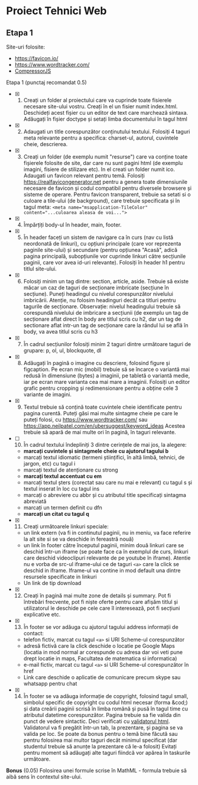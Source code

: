 # Proiect Tehnici Web 

## Etapa 1


Site-uri folosite:
- https://favicon.io/
- https://www.wordtracker.com/
- [CompressorJS](https://fengyuanchen.github.io/compressorjs/)


Etapa 1 (punctaj recomandat 0.5)
- [x] 1. Creați un folder al proiectului care va cuprinde toate fisierele necesare site-ului vostru. Creați în el un fisier  numit index.html. Deschideți acest fișier cu un editor de text care marchează sintaxa. Adăugați în fișier doctype și setați limba documentului în tagul html
- [x] 2. Adaugati un title corespunzător conținutului textului. Folosiți 4 taguri meta relevante pentru a specifica: charset-ul, autorul, cuvintele cheie, descrierea.
- [x] 3. Creați un folder (de exemplu numit "resurse") care va conține toate fișierele folosite de site, dar care nu sunt pagini html (de exemplu imagini, fisiere de stilizare etc). In el creati un folder numit ico. Adaugati un favicon relevant pentru temă. Folosiți https://realfavicongenerator.net pentru a genera toate dimensiunile necesare de favicon și codul compatibil pentru diversele browsere și sisteme de operare. Pentru favicon transparent, trebuie sa setati si o culoare a tile-ului (de background), care trebuie specificata și în tagul meta: `<meta name="msapplication-TileColor" content="...culoarea aleasa de voi...">`
- [x] 4. Împărțiți body-ul în header, main, footer.
- [x] 5. În header faceți un sistem de navigare ca în curs (nav cu listă neordonată de linkuri), cu opțiuni  principale (care vor reprezenta paginile site-ului) și secundare (pentru opțiunea "Acasă", adică pagina principală, subopțiunile vor cuprinde linkuri către secțiunile paginii, care vor avea id-uri relevante). Folosiți în header h1 pentru titlul site-ului. 
- [x] 6. Folosiți minim un tag dintre: section, article, aside. Trebuie să existe măcar un caz de taguri de secționare imbricate (secțiune în secțiune). Puneți headingul cu nivelul corespunzător nivelului imbricării. Atenție, nu folosim headinguri decât ca titluri pentru tagurile de secționare. Observație: nivelul headingului trebuie să corespundă nivelului de imbricare a secțiunii (de exemplu un tag de secționare aflat direct în body  are titlul scris cu h2, dar un tag de sectionare aflat intr-un tag de secționare care la rândul lui se află în body, va avea titlul scris cu h3
- [x] 7. În cadrul secțiunilor folosiți minim 2 taguri dintre următoare taguri de grupare: p, ol, ul, blockquote, dl
- [x] 8. Adăugați în pagină o imagine cu descriere, folosind figure și figcaption. Pe ecran mic (mobil) trebuie să se încarce o variantă mai redusă în dimensiune (bytes) a imaginii, pe tabletă o variantă medie, iar pe ecran mare varianta cea mai mare a imaginii. Folosiți un editor grafic pentru cropping și redimensionare pentru a obține cele 3 variante de imagini. 
- [x] 9. Textul trebuie să conțină toate cuvintele cheie identificate pentru pagina curentă. Puteți găsi mai multe sintagme cheie pe care le puteți folosi, cu https://www.wordtracker.com/  sau https://app.neilpatel.com/en/ubersuggest/keyword_ideas Acestea trebuie să apară de mai multe ori în pagină, în taguri relevante.
- [ ] 10. În cadrul textului îndepliniți 3 dintre cerințele de mai jos, la alegere:
    - **marcați cuvintele și sintagmele cheie cu ajutorul tagului b**
    - marcați textul idiomatic (termeni științifici, în altă limbă, tehnici, de jargon, etc) cu tagul i
    - marcați textul de atenționare cu strong
    - **marcați textul accentuat cu em**
    - marcați textul șters (corectat sau care nu mai e relevant) cu tagul s și textul inserat în loc cu tagul ins
    - marcați o abreviere cu abbr și cu atributul title specificați sintagma abreviată
    - marcați un termen definit cu dfn
    - **marcați un citat cu tagul q**
- [x] 11. Creați următoarele linkuri speciale: 
    - un link extern (va fi in continutul paginii, nu in meniu, va face referire la alt site si se va deschide in fereastră nouă)
    - un link în footer către începutul paginii, minim două linkuri care se deschid într-un iframe (se poate face ca în exemplul de curs, linkuri care deschid videoclipuri relevante de pe youtube în iframe). Atentie nu e vorba de src-ul iframe-ului ce de taguri `<a>` care la click se deschid in iframe. Iframe-ul va contine in mod default una dintre resursele specificate in linkuri
    - Un link de tip download
- [x] 12. Creați în pagină mai multe zone de details și summary. Pot fi întrebări frecvente, pot fi niște oferte pentru care afișăm titlul și utilizatorul le deschide pe cele care îl interesează, pot fi secțiuni explicative etc.
- [x] 13. În footer se vor adăuga cu ajutorul tagului address informații de contact:
    - telefon fictiv, marcat cu tagul `<a>` si URI Scheme-ul corespunzător
    - adresă fictivă care la click deschide o locatie pe Google Maps (locatia in mod normal ar corespunde cu adresa dar voi veti pune drept locatie in maps, Facultatea de matematica si informatica)
    - e-mail fictiv, marcat cu tagul `<a>` si URI Scheme-ul corespunzător în href
    - Link care deschide o aplicatie de comunicare precum skype sau whatsapp pentru chat
- [x] 14. În footer se va adăuga informație de copyright, folosind tagul small, simbolul specific de copyright cu codul html necesar (forma &cod;) și data creării paginii scrisă în limba română și pusă în tagul time cu atributul datetime corespunzător. 
Pagina trebuie sa fie valida din punct de vedere sintactic. Deci verificati cu [validatorul html](https://validator.w3.org/). Validatorul va fi pregătit într-un tab, la prezentare, și pagina se va valida pe loc.
Se poate da bonus pentru o temă bine făcută sau pentru folosirea mai multor taguri decât minimul specificat (dar studentul trebuie să anunțe la prezentare că le-a folosit)
Evitați pentru moment să adăugați alte taguri fiindcă vor apărea în taskurile următoare.

**Bonus** (0.05) Folosirea unei formule scrise în MathML - formula trebuie să aibă sens în contextul site-ului.

